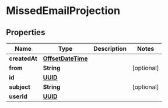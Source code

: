 

# MissedEmailProjection

## Properties

Name | Type | Description | Notes
------------ | ------------- | ------------- | -------------
**createdAt** | [**OffsetDateTime**](OffsetDateTime) |  | 
**from** | **String** |  |  [optional]
**id** | [**UUID**](UUID) |  | 
**subject** | **String** |  |  [optional]
**userId** | [**UUID**](UUID) |  | 



